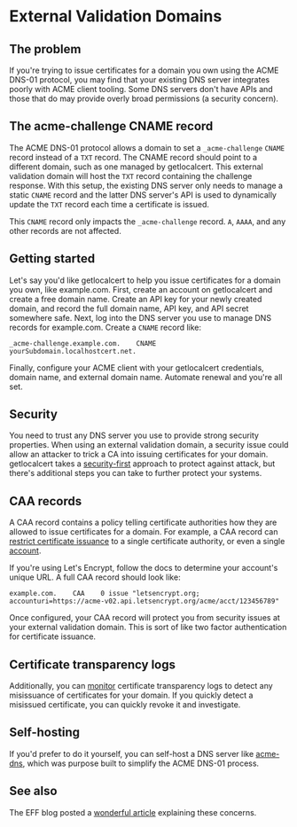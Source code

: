 # External Validation Domains

## The problem

If you're trying to issue certificates for a domain you own using the ACME DNS-01 protocol, you may find that your existing DNS server integrates poorly with ACME client tooling.
Some DNS servers don't have APIs and those that do may provide overly broad permissions (a security concern).

## The acme-challenge CNAME record

The ACME DNS-01 protocol allows a domain to set a `_acme-challenge` `CNAME` record instead of a `TXT` record.
The CNAME record should point to a different domain, such as one managed by getlocalcert.
This external validation domain will host the `TXT` record containing the challenge response.
With this setup, the existing DNS server only needs to manage a static `CNAME` record and the latter DNS server's API is used to dynamically update the `TXT` record each time a certificate is issued.

This `CNAME` record only impacts the `_acme-challenge` record.
`A`, `AAAA`, and any other records are not affected.

## Getting started

Let's say you'd like getlocalcert to help you issue certificates for a domain you own, like example.com.
First, create an account on getlocalcert and create a free domain name.
Create an API key for your newly created domain, and record the full domain name, API key, and API secret somewhere safe.
Next, log into the DNS server you use to manage DNS records for example.com.
Create a `CNAME` record like:

    _acme-challenge.example.com.    CNAME    yourSubdomain.localhostcert.net.

Finally, configure your ACME client with your getlocalcert credentials, domain name, and external domain name.
Automate renewal and you're all set.

## Security

You need to trust any DNS server you use to provide strong security properties.
When using an external validation domain, a security issue could allow an attacker to trick a CA into issuing certificates for your domain.
getlocalcert takes a [security-first](/security/) approach to protect against attack, but there's additional steps you can take to further protect your systems.

## CAA records

A CAA record contains a policy telling certificate authorities how they are allowed to issue certificates for a domain.
For example, a CAA record can [restrict certificate issuance](https://letsencrypt.org/docs/caa/) to a single certificate authority, or even a single [account](https://community.letsencrypt.org/t/enabling-acme-caa-account-and-method-binding/189588).

If you're using Let's Encrypt, follow the docs to determine your account's unique URL.
A full CAA record should look like:

    example.com.    CAA    0 issue "letsencrypt.org; accounturi=https://acme-v02.api.letsencrypt.org/acme/acct/123456789"

Once configured, your CAA record will protect you from security issues at your external validation domain.
This is sort of like two factor authentication for certificate issuance.


## Certificate transparency logs

Additionally, you can [monitor](/security/#Monitor-certificate-transparency-logs) certificate transparency logs to detect any misissuance of certificates for your domain.
If you quickly detect a misissued certificate, you can quickly revoke it and investigate.

## Self-hosting

If you'd prefer to do it yourself, you can self-host a DNS server like [acme-dns](https://github.com/joohoi/acme-dns/), which was purpose built to simplify the ACME DNS-01 process.

## See also

The EFF blog posted a [wonderful article](https://www.eff.org/deeplinks/2018/02/technical-deep-dive-securing-automation-acme-dns-challenge-validation) explaining these concerns.

